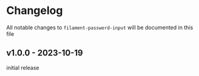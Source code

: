 # Changelog

All notable changes to `filament-password-input` will be documented in this file

## v1.0.0 - 2023-10-19

initial release
